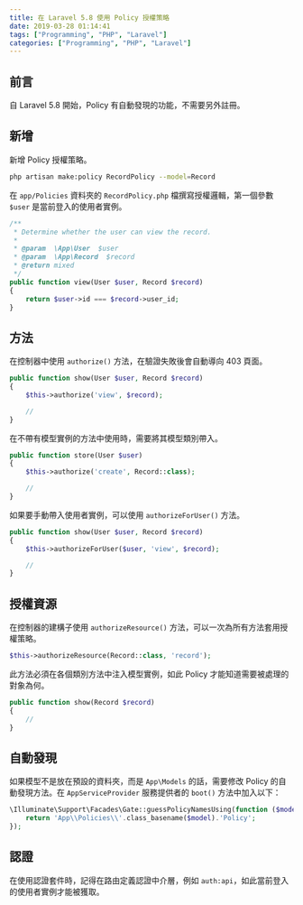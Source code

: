 ```yaml
---
title: 在 Laravel 5.8 使用 Policy 授權策略
date: 2019-03-28 01:14:41
tags: ["Programming", "PHP", "Laravel"]
categories: ["Programming", "PHP", "Laravel"]
---
```


## 前言

自 Laravel 5.8 開始，Policy 有自動發現的功能，不需要另外註冊。

## 新增

新增 Policy 授權策略。

```bash
php artisan make:policy RecordPolicy --model=Record
```

在 `app/Policies` 資料夾的 `RecordPolicy.php` 檔撰寫授權邏輯，第一個參數 `$user` 是當前登入的使用者實例。

```php
/**
 * Determine whether the user can view the record.
 *
 * @param  \App\User  $user
 * @param  \App\Record  $record
 * @return mixed
 */
public function view(User $user, Record $record)
{
    return $user->id === $record->user_id;
}
```

## 方法

在控制器中使用 `authorize()` 方法，在驗證失敗後會自動導向 403 頁面。

```php
public function show(User $user, Record $record)
{
    $this->authorize('view', $record);

    //
}
```

在不帶有模型實例的方法中使用時，需要將其模型類別帶入。

```php
public function store(User $user)
{
    $this->authorize('create', Record::class);

    //
}
```

如果要手動帶入使用者實例，可以使用 `authorizeForUser()` 方法。

```php
public function show(User $user, Record $record)
{
    $this->authorizeForUser($user, 'view', $record);

    //
}
```

## 授權資源

在控制器的建構子使用 `authorizeResource()` 方法，可以一次為所有方法套用授權策略。

```php
$this->authorizeResource(Record::class, 'record');
```

此方法必須在各個類別方法中注入模型實例，如此 Policy 才能知道需要被處理的對象為何。

```php
public function show(Record $record)
{
    //
}
```

## 自動發現

如果模型不是放在預設的資料夾，而是 `App\Models` 的話，需要修改 Policy 的自動發現方法。在 `AppServiceProvider` 服務提供者的 `boot()` 方法中加入以下：

```php
\Illuminate\Support\Facades\Gate::guessPolicyNamesUsing(function ($model) {
    return 'App\\Policies\\'.class_basename($model).'Policy';
});
```

## 認證

在使用認證套件時，記得在路由定義認證中介層，例如 `auth:api`，如此當前登入的使用者實例才能被獲取。
